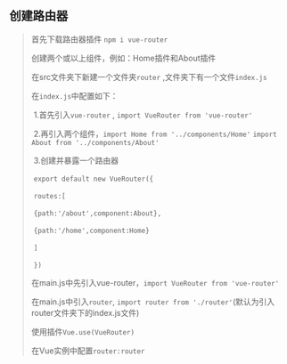 ## 创建路由器

> 首先下载路由器插件  `npm i vue-router`
>
> 创建两个或以上组件，例如：Home插件和About插件
>
> 在src文件夹下新建一个文件夹`router` ,文件夹下有一个文件`index.js`
>
> 在`index.js`中配置如下：
>
> ​				1.首先引入`vue-router` ,		`import VueRouter from 'vue-router'`
>
> ​				2.再引入两个组件，`import Home from '../components/Home'`	`import About from '../components/About'`
>
> ​				3.创建并暴露一个路由器 
>
> ​					`export default new VueRouter({`
>
> ​						`routes:[`
>
> ​							`{path:'/about',component:About},`
>
> ​							`{path:'/home',component:Home}`
>
> ​						`]`
>
> ​					`})`
>
> 在main.js中先引入vue-router，`import VueRouter from 'vue-router'`
>
> 在main.js中引入`router`, `import router from './router'`(默认为引入router文件夹下的index.js文件)
>
> 使用插件`Vue.use(VueRouter)`
>
> 在Vue实例中配置`router:router`